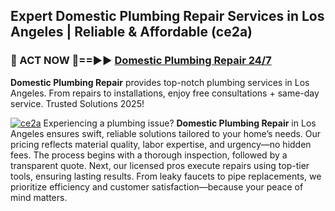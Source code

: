 ## Expert Domestic Plumbing Repair Services in Los Angeles | Reliable & Affordable (ce2a)  

<h3>🚿 ACT NOW 🌟==►► <a href="https://tinyurl.com/2ne6vx2x" rel="nofollow">Domestic Plumbing Repair 24/7</a></h3>

**Domestic Plumbing Repair** provides top-notch plumbing services in Los Angeles. From repairs to installations, enjoy free consultations + same-day service. Trusted Solutions 2025!

[![ce2a](https://i.imgur.com/4PFF4AK.jpeg)](https://tinyurl.com/2ne6vx2x)
Experiencing a plumbing issue? **Domestic Plumbing Repair** in Los Angeles ensures swift, reliable solutions tailored to your home’s needs. Our pricing reflects material quality, labor expertise, and urgency—no hidden fees. The process begins with a thorough inspection, followed by a transparent quote. Next, our licensed pros execute repairs using top-tier tools, ensuring lasting results. From leaky faucets to pipe replacements, we prioritize efficiency and customer satisfaction—because your peace of mind matters.